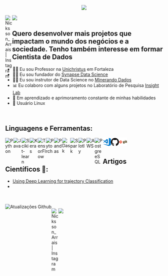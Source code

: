 <p align="center">
  <img src="https://raw.githubusercontent.com/nickssonarrais/datascience/main/banner.gif" >
</p>

[<img align="left" alt="Nicksson_Arrais | Instagram" width="22px" src="https://upload.wikimedia.org/wikipedia/commons/5/58/Instagram-Icon.png" />](https://www.instagram.com/nickssonarrais/) [<img align="left"  width="22px" src="https://cdn.jsdelivr.net/npm/simple-icons@3.4.0/icons/linkedin.svg" />](https://www.linkedin.com/in/nickssonarrais/)
</br>

##  Quero desenvolver mais projetos que impactam o mundo dos negócios e a sociedade. Tenho também interesse em formar Cientista de Dados 
- 👨‍🏫 Eu sou Professor na [Unichristus](https://unichristus.edu.br/) em Fortaleza
- 👨‍💻 Eu sou fundador do [Synapse Data Science](https://linktr.ee/synapseds)
- 👨‍💼 Eu sou instrutor de Data Science no [Minerando Dados](https://youtu.be/dnsdPrhWWec)  
- 📊 Eu colaboro com alguns projetos no Laboratório de Pesquisa [Insight Lab](https://insightlab.ufc.br/) 
- 🧠 Em aprendizado e aprimoramento constante de minhas habilidades
- 🐧 Usuário Linux

<br/>

## Linguagens e Ferramentas:

<img align="left" alt="Python" width="26px" src="https://cdn3.iconfinder.com/data/icons/logos-and-brands-adobe/512/267_Python-512.png" />

<img align="left" alt="Java" width="26px" 
src="https://www.celsonunes.com.br/wp-content/uploads/2018/05/java-logo.png" />

<img align="left" alt="Scikit-learn" width="26px" src="https://upload.wikimedia.org/wikipedia/commons/0/05/Scikit_learn_logo_small.svg" />

<img align="left" alt="Keras" width="26px" src="https://upload.wikimedia.org/wikipedia/commons/a/ae/Keras_logo.svg" />

<img align="left" alt="TensorFlow" width="26px" src="http://www.lapix.ufsc.br/wp-content/uploads/2018/04/q8sc1KuZ_400x400.jpg" />

<img align="left" alt="Pytorch" width="26px" src="https://cdn.jsdelivr.net/npm/simple-icons@3.4.0/icons/pytorch.svg" />

<img align="left" alt="Pandas" width="26px" src="https://upload.wikimedia.org/wikipedia/commons/2/22/Pandas_mark.svg" />

<img align="left" alt="Dask" width="26px" src="https://docs.dask.org/en/latest/_images/dask_icon.svg" />

<img align="left" alt="Spark" width="26px" src="https://miro.medium.com/max/580/1*I7bOyAqdM489ct9eDtf89A.png" />

<img align="left" alt="Plotly" width="26px" src="https://images.plot.ly/logo/new-branding/plotly-logomark.png" />

<img align="left" alt="AWS" width="26px" src="https://cdn.jsdelivr.net/npm/simple-icons@3.4.0/icons/amazonaws.svg" />

<img align="left" alt="PostgreeSQL" width="26px" src="https://upload.wikimedia.org/wikipedia/commons/2/29/Postgresql_elephant.svg" />

<img align="left" alt="VS Code" width="26px" src="https://raw.githubusercontent.com/github/explore/80688e429a7d4ef2fca1e82350fe8e3517d3494d/topics/visual-studio-code/visual-studio-code.png" />

<img align="left" alt="GitHub" width="26px" src="https://raw.githubusercontent.com/github/explore/78df643247d429f6cc873026c0622819ad797942/topics/github/github.png"/>

<img align="left" alt="Git" width="26px" src="https://raw.githubusercontent.com/github/explore/80688e429a7d4ef2fca1e82350fe8e3517d3494d/topics/git/git.png"/>

<br/>
<br/>

## Artigos Científicos 📝:
- [Using Deep Learning for trajectory Classification](https://www.scitepress.org/Papers/2021/102279/102279.pdf) 
- 
<br/>
<br/>




<img align="left" alt="Atualizações Github" src="https://github-readme-stats.vercel.app/api?username=nickssonarrais&show_icons=true&hide_border=true" />

[<img align="left" alt="Nicksson_Arrais | Instagram" width="22px" src="https://upload.wikimedia.org/wikipedia/commons/5/58/Instagram-Icon.png" />](https://www.instagram.com/nickssonarrais/) [<img align="left"  width="22px" src="https://cdn.jsdelivr.net/npm/simple-icons@3.4.0/icons/linkedin.svg" />](https://www.linkedin.com/in/nickssonarrais/)
</br>

